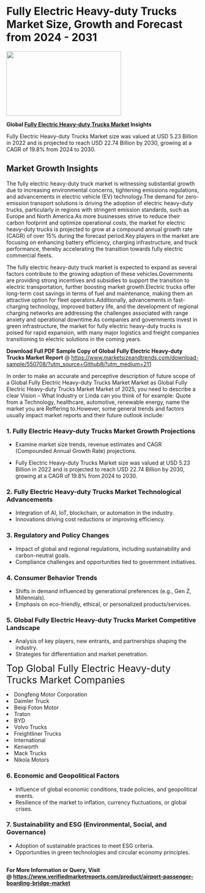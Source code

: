 <H1>Fully Electric Heavy-duty Trucks Market Size, Growth and Forecast from 2024 - 2031</H1><img class="aligncenter size-medium wp-image-584254" src="https://thirdeyenews.in/wp-content/uploads/2024/09/Global-Market-Research-300x168.jpeg" alt="" width="300" height="168" /><p><strong>Global&nbsp;<a href="https://www.marketsizeandtrends.com/download-sample/550708/?utm_source=Github8j?utm_medium=211">Fully Electric Heavy-duty Trucks Market</a> Insights</strong></p><p>Fully Electric Heavy-duty Trucks Market size was valued at USD 5.23 Billion in 2022 and is projected to reach USD 22.74 Billion by 2030, growing at a CAGR of 19.8% from 2024 to 2030.</p><p><h2>Market Growth Insights</h2> <p>The fully electric heavy-duty truck market is witnessing substantial growth due to increasing environmental concerns, tightening emissions regulations, and advancements in electric vehicle (EV) technology.The demand for zero-emission transport solutions is driving the adoption of electric heavy-duty trucks, particularly in regions with stringent emission standards, such as Europe and North America.As more businesses strive to reduce their carbon footprint and optimize operational costs, the market for electric heavy-duty trucks is projected to grow at a compound annual growth rate (CAGR) of over 15% during the forecast period.Key players in the market are focusing on enhancing battery efficiency, charging infrastructure, and truck performance, thereby accelerating the transition towards fully electric commercial fleets.</p> <p>The fully electric heavy-duty truck market is expected to expand as several factors contribute to the growing adoption of these vehicles.Governments are providing strong incentives and subsidies to support the transition to electric transportation, further boosting market growth.Electric trucks offer long-term cost savings in terms of fuel and maintenance, making them an attractive option for fleet operators.Additionally, advancements in fast-charging technology, improved battery life, and the development of regional charging networks are addressing the challenges associated with range anxiety and operational downtime.As companies and governments invest in green infrastructure, the market for fully electric heavy-duty trucks is poised for rapid expansion, with many major logistics and freight companies transitioning to electric solutions in the coming years.<p><span class=""><strong>Download Full PDF Sample Copy of Global Fully Electric Heavy-duty Trucks Market Report</strong> @ <a href="https://www.marketsizeandtrends.com/download-sample/550708/?utm_source=Github8j?utm_medium=211" target="_blank">https://www.marketsizeandtrends.com/download-sample/550708/?utm_source=Github8j?utm_medium=211</a></span></p><p>In order to make an accurate and perceptive description of future scope of a Global&nbsp;Fully Electric Heavy-duty Trucks Market Market as Global&nbsp;Fully Electric Heavy-duty Trucks Market Market of 2025, you need to describe a clear Vision &ndash; What Industry or Linda can you think of for example: Quote from a Technology, healthcare, automotive, renewable energy, name the market you are Reffering to.However, some general trends and factors usually impact market reports and their future outlook include:</p><h3>1.&nbsp;<strong>Fully Electric Heavy-duty Trucks Market Growth Projections</strong></h3><ul><li>Examine market size trends, revenue estimates and CAGR (Compounded Annual Growth Rate) projections.</li><li><p>Fully Electric Heavy-duty Trucks Market size was valued at USD 5.23 Billion in 2022 and is projected to reach USD 22.74 Billion by 2030, growing at a CAGR of 19.8% from 2024 to 2030.</p></li></ul><h3>2.&nbsp;<strong>Fully Electric Heavy-duty Trucks Market Technological Advancements</strong></h3><ul><li>Integration of AI, IoT, blockchain, or automation in the industry.</li><li>Innovations driving cost reductions or improving efficiency.</li></ul><h3>3.&nbsp;<strong>Regulatory and Policy Changes</strong></h3><ul><li>Impact of global and regional regulations, including sustainability and carbon-neutral goals.</li><li>Compliance challenges and opportunities tied to government initiatives.</li></ul><h3>4.&nbsp;<strong>Consumer Behavior Trends</strong></h3><ul><li>Shifts in demand influenced by generational preferences (e.g., Gen Z, Millennials).</li><li>Emphasis on eco-friendly, ethical, or personalized products/services.</li></ul><h3>5.&nbsp;<strong>Global Fully Electric Heavy-duty Trucks Market Competitive Landscape</strong></h3><ul><li>Analysis of key players, new entrants, and partnerships shaping the industry.</li><li>Strategies for differentiation and market penetration.</li></ul><p data-pm-slice="1 1 []"><span style="color: inherit; font-family: inherit; font-size: 25px;">Top Global Fully Electric Heavy-duty Trucks Market Companies</span></p><div class="" data-test-id=""><p><li>Dongfeng Motor Corporation</li><li> Daimler Truck</li><li> Beiqi Foton Motor</li><li> Traton</li><li> BYD</li><li> Volvo Trucks</li><li> Freightliner Trucks</li><li> International</li><li> Kenworth</li><li> Mack Trucks</li><li> Nikola Motors</li></p></div><h3>6.&nbsp;<strong>Economic and Geopolitical Factors</strong></h3><ul><li>Influence of global economic conditions, trade policies, and geopolitical events.</li><li>Resilience of the market to inflation, currency fluctuations, or global crises.</li></ul><h3>7.&nbsp;<strong>Sustainability and ESG (Environmental, Social, and Governance)</strong></h3><ul><li>Adoption of sustainable practices to meet ESG criteria.</li><li>Opportunities in green technologies and circular economy principles.</li></ul><h2><strong style="font-size: 14px;">For More Information or Query, Visit @&nbsp;</strong><a style="background-color: #ffffff; font-size: 14px;" href="https://www.marketsizeandtrends.com/report/fully-electric-heavy-duty-trucks-market/" target="_blank">https://www.verifiedmarketreports.com/product/airport-passenger-boarding-bridge-market</a></h2>